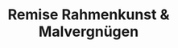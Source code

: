 ---
title: "Remise Rahmenkunst & Malvergnügen"
url: /berlin/remise-rahmenkunst-und-malvergnuegen/
shop: Rahmen
---
